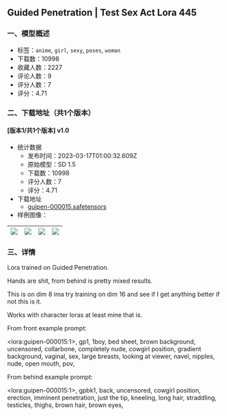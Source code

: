 ## Guided Penetration | Test Sex Act Lora 445
### 一、模型概述

- 标签：`anime`, `girl`, `sexy`, `poses`, `woman`
- 下载数：10998
- 收藏人数：2227
- 评论人数：9
- 评分人数：7
- 评分：4.71

### 二、下载地址（共1个版本）

#### [版本1/共1个版本] v1.0

- 统计数据
  - 发布时间：2023-03-17T01:00:32.609Z
  - 原始模型：SD 1.5
  - 下载数：10998
  - 评分人数：7
  - 评分：4.71
- 下载地址
  - [guipen-000015.safetensors](https://civitai.com/api/download/models/24397)
- 样例图像：

| <img src="https://image.civitai.com/xG1nkqKTMzGDvpLrqFT7WA/ae003f7f-d914-46bf-7288-14b002f02900/width=450/265646.jpeg" /> | <img src="https://image.civitai.com/xG1nkqKTMzGDvpLrqFT7WA/c97d0e5f-3574-4809-3989-ea3c82af9b00/width=450/265649.jpeg" /> | <img src="https://image.civitai.com/xG1nkqKTMzGDvpLrqFT7WA/1d74f20e-9db5-49e0-45cd-e2e3c7493200/width=450/265648.jpeg" /> | <img src="https://image.civitai.com/xG1nkqKTMzGDvpLrqFT7WA/b740b802-af0c-45b4-408a-4b8ec8053500/width=450/265647.jpeg" /> |
| ---- | ---- | ---- | ---- |


### 三、详情
<p>Lora trained on Guided Penetration.</p><p>Hands are shit, from behind is pretty mixed results.</p><p>This is on dim 8 ima try training on dim 16 and see if I get anything better if not this is it.</p><p>Works with character loras at least mine that is.</p><p>From front example prompt:</p><p> &lt;lora:guipen-000015:1&gt;, gp1, 1boy, bed sheet, brown background, uncensored, collarbone, completely nude, cowgirl position, gradient background, vaginal, sex, large breasts, looking at viewer, navel, nipples, nude, open mouth, pov,</p><p>From behind example prompt:</p><p> &lt;lora:guipen-000015:1&gt;, gpbk1, back, uncensored, cowgirl position, erection, imminent penetration, just the tip, kneeling, long hair, straddling, testicles, thighs, brown hair, brown eyes,</p>